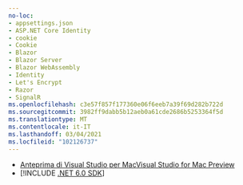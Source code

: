 ```yaml
---
no-loc:
- appsettings.json
- ASP.NET Core Identity
- cookie
- Cookie
- Blazor
- Blazor Server
- Blazor WebAssembly
- Identity
- Let's Encrypt
- Razor
- SignalR
ms.openlocfilehash: c3e57f857f177360e06f6eeb7a39f69d282b722d
ms.sourcegitcommit: 3982ff9dabb5b12aeb0a61cde2686b5253364f5d
ms.translationtype: MT
ms.contentlocale: it-IT
ms.lasthandoff: 03/04/2021
ms.locfileid: "102126737"
---
```

* [<span data-ttu-id="5b8d0-101">Anteprima di Visual Studio per Mac</span><span class="sxs-lookup"><span data-stu-id="5b8d0-101">Visual Studio for Mac Preview</span></span>](https://visualstudio.microsoft.com/vs/mac/)
* [!INCLUDE [.NET 6.0 SDK](~/includes/6.0-SDK.md)]
